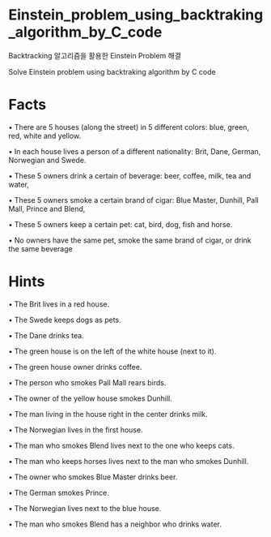 # Einstein_problem_using_backtraking_algorithm_by_C_code

Backtracking 알고리즘을 활용한 Einstein Problem 해결

Solve Einstein problem using backtraking algorithm by C code


# Facts
• There are 5 houses (along the street) in 5 different colors: blue, green, red, white and yellow.

• In each house lives a person of a different nationality: Brit, Dane, German, Norwegian and Swede.

• These 5 owners drink a certain of beverage: beer, coffee, milk, tea and water,

• These 5 owners smoke a certain brand of cigar: Blue Master, Dunhill, Pall Mall, Prince and Blend,

• These 5 owners keep a certain pet: cat, bird, dog, fish and horse.

• No owners have the same pet, smoke the same brand of cigar, or drink the same beverage



# Hints
• The Brit lives in a red house.

• The Swede keeps dogs as pets.

• The Dane drinks tea.

• The green house is on the left of the white house (next to it).

• The green house owner drinks coffee.

• The person who smokes Pall Mall rears birds.

• The owner of the yellow house smokes Dunhill.

• The man living in the house right in the center drinks milk.

• The Norwegian lives in the first house.

• The man who smokes Blend lives next to the one who keeps cats.

• The man who keeps horses lives next to the man who smokes Dunhill.

• The owner who smokes Blue Master drinks beer.

• The German smokes Prince.

• The Norwegian lives next to the blue house.

• The man who smokes Blend has a neighbor who drinks water.
